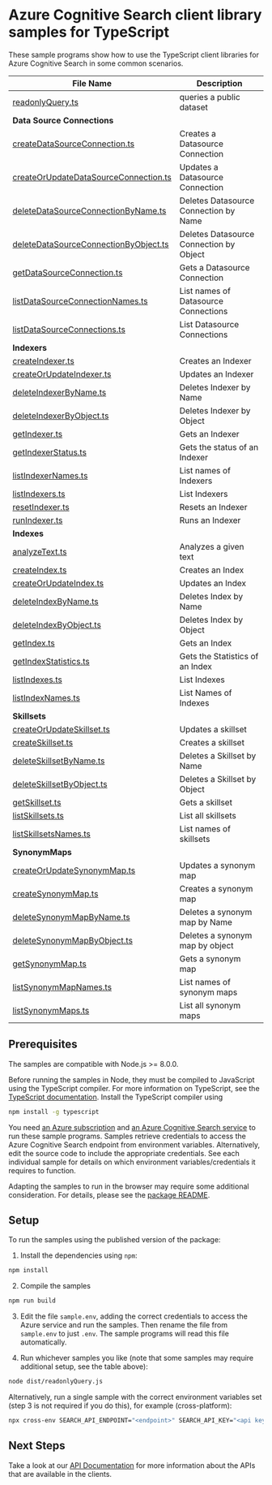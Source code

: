 # Azure Cognitive Search client library samples for TypeScript

These sample programs show how to use the TypeScript client libraries for Azure Cognitive Search in some common scenarios.

| **File Name**                | **Description**          |
| ---------------------------- | ------------------------ |
| [readonlyQuery.ts][readonly] | queries a public dataset |
| **Data Source Connections**  |
| [createDataSourceConnection.ts][createDataSourceConnection] | Creates a Datasource Connection |
| [createOrUpdateDataSourceConnection.ts][createOrUpdateDataSourceConnection] | Updates a Datasource Connection |
| [deleteDataSourceConnectionByName.ts][deleteDataSourceConnectionByName] | Deletes Datasource Connection by Name |
| [deleteDataSourceConnectionByObject.ts][deleteDataSourceConnectionByObject] | Deletes Datasource Connection by Object |
| [getDataSourceConnection.ts][getDataSourceConnection] | Gets a Datasource Connection |
| [listDataSourceConnectionNames.ts][listDataSourceConnectionNames] | List names of Datasource Connections |
| [listDataSourceConnections.ts][listDataSourceConnections] | List Datasource Connections |
| **Indexers** |
| [createIndexer.ts][createIndexer] | Creates an Indexer |
| [createOrUpdateIndexer.ts][createOrUpdateIndexer] | Updates an Indexer |
| [deleteIndexerByName.ts][deleteIndexerByName] | Deletes Indexer by Name |
| [deleteIndexerByObject.ts][deleteIndexerByObject] | Deletes Indexer by Object |
| [getIndexer.ts][getIndexer] | Gets an Indexer |
| [getIndexerStatus.ts][getIndexerStatus] | Gets the status of an Indexer |
| [listIndexerNames.ts][listIndexerNames] | List names of Indexers |
| [listIndexers.ts][listIndexers] | List Indexers |
| [resetIndexer.ts][resetIndexer] | Resets an Indexer |
| [runIndexer.ts][runIndexer] | Runs an Indexer |
| **Indexes** |
| [analyzeText.ts][analyzeText] | Analyzes a given text |
| [createIndex.ts][createIndex] | Creates an Index |
| [createOrUpdateIndex.ts][createOrUpdateIndex] | Updates an Index |
| [deleteIndexByName.ts][deleteIndexByName] | Deletes Index by Name |
| [deleteIndexByObject.ts][deleteIndexByObject] | Deletes Index by Object |
| [getIndex.ts][getIndex] | Gets an Index |
| [getIndexStatistics.ts][getIndexStatistics] | Gets the Statistics of an Index |
| [listIndexes.ts][listIndexes] | List Indexes |
| [listIndexNames.ts][listIndexNames] | List Names of Indexes |
| **Skillsets** |
| [createOrUpdateSkillset.ts][createOrUpdateSkillset] | Updates a skillset |
| [createSkillset.ts][createSkillset] | Creates a skillset |
| [deleteSkillsetByName.ts][deleteSkillsetByName] | Deletes a Skillset by Name |
| [deleteSkillsetByObject.ts][deleteSkillsetByObject] | Deletes a Skillset by Object |
| [getSkillset.ts][getSkillset] | Gets a skillset |
| [listSkillsets.ts][listSkillsets] | List all skillsets |
| [listSkillsetsNames.ts][listSkillsetsNames] | List names of skillsets |
| **SynonymMaps** |
| [createOrUpdateSynonymMap.ts][createOrUpdateSynonymMap] | Updates a synonym map |
| [createSynonymMap.ts][createSynonymMap] | Creates a synonym map |
| [deleteSynonymMapByName.ts][deleteSynonymMapByName] | Deletes a synonym map by Name |
| [deleteSynonymMapByObject.ts][deleteSynonymMapByObject] | Deletes a synonym map by object |
| [getSynonymMap.ts][getSynonymMap] | Gets a synonym map |
| [listSynonymMapNames.ts][listSynonymMapNames] | List names of synonym maps |
| [listSynonymMaps.ts][listSynonymMaps] | List all synonym maps |

## Prerequisites

The samples are compatible with Node.js >= 8.0.0.

Before running the samples in Node, they must be compiled to JavaScript using the TypeScript compiler. For more information on TypeScript, see the [TypeScript documentation][typescript]. Install the TypeScript compiler using

```bash
npm install -g typescript
```

You need [an Azure subscription][freesub] and [an Azure Cognitive Search service][search_resource] to run these sample programs. Samples retrieve credentials to access the Azure Cognitive Search endpoint from environment variables. Alternatively, edit the source code to include the appropriate credentials. See each individual sample for details on which environment variables/credentials it requires to function.

Adapting the samples to run in the browser may require some additional consideration. For details, please see the [package README][package].

## Setup

To run the samples using the published version of the package:

1. Install the dependencies using `npm`:

```bash
npm install
```

2. Compile the samples

```bash
npm run build
```

3. Edit the file `sample.env`, adding the correct credentials to access the Azure service and run the samples. Then rename the file from `sample.env` to just `.env`. The sample programs will read this file automatically.

4. Run whichever samples you like (note that some samples may require additional setup, see the table above):

```bash
node dist/readonlyQuery.js
```

Alternatively, run a single sample with the correct environment variables set (step 3 is not required if you do this), for example (cross-platform):

```bash
npx cross-env SEARCH_API_ENDPOINT="<endpoint>" SEARCH_API_KEY="<api key>" node dist/readonlyQuery.js
```

## Next Steps

Take a look at our [API Documentation][apiref] for more information about the APIs that are available in the clients.

[readonly]: https://github.com/Azure/azure-sdk-for-js/tree/master/sdk/search/search/samples/typescript/src/readonlyQuery.ts
[apiref]: https://aka.ms/azsdk/js/search/docs
[search_resource]: https://docs.microsoft.com/azure/search/search-create-service-portal
[freesub]: https://azure.microsoft.com/free/
[package]: https://github.com/Azure/azure-sdk-for-js/tree/master/sdk/search/search/README.md
[typescript]: https://www.typescriptlang.org/docs/home.html
[createDataSourceConnection]: https://github.com/Azure/azure-sdk-for-js/tree/master/sdk/search/search/samples/typescript/src/dataSourceConnections/createDataSourceConnection.ts
[createOrUpdateDataSourceConnection]: https://github.com/Azure/azure-sdk-for-js/tree/master/sdk/search/search/samples/typescript/src/dataSourceConnections/createOrUpdateDataSourceConnection.ts
[deleteDataSourceConnectionByName]: https://github.com/Azure/azure-sdk-for-js/tree/master/sdk/search/search/samples/typescript/src/dataSourceConnections/deleteDataSourceConnectionByName.ts
[deleteDataSourceConnectionByObject]: https://github.com/Azure/azure-sdk-for-js/tree/master/sdk/search/search/samples/typescript/src/dataSourceConnections/deleteDataSourceConnectionByObject.ts
[getDataSourceConnection]: https://github.com/Azure/azure-sdk-for-js/tree/master/sdk/search/search/samples/typescript/src/dataSourceConnections/getDataSourceConnection.ts
[listDataSourceConnectionNames]: https://github.com/Azure/azure-sdk-for-js/tree/master/sdk/search/search/samples/typescript/src/dataSourceConnections/listDataSourceConnectionNames.ts
[listDataSourceConnections]: https://github.com/Azure/azure-sdk-for-js/tree/master/sdk/search/search/samples/typescript/src/dataSourceConnections/listDataSourceConnections.ts
[createIndexer]: https://github.com/Azure/azure-sdk-for-js/tree/master/sdk/search/search/samples/typescript/src/indexers/createIndexer.ts
[createOrUpdateIndexer]: https://github.com/Azure/azure-sdk-for-js/tree/master/sdk/search/search/samples/typescript/src/indexers/createOrUpdateIndexer.ts
[deleteIndexerByName]: https://github.com/Azure/azure-sdk-for-js/tree/master/sdk/search/search/samples/typescript/src/indexers/deleteIndexerByName.ts
[deleteIndexerByObject]: https://github.com/Azure/azure-sdk-for-js/tree/master/sdk/search/search/samples/typescript/src/indexers/deleteIndexerByObject.ts
[getIndexer]: https://github.com/Azure/azure-sdk-for-js/tree/master/sdk/search/search/samples/typescript/src/indexers/getIndexer.ts
[getIndexerStatus]: https://github.com/Azure/azure-sdk-for-js/tree/master/sdk/search/search/samples/typescript/src/indexers/getIndexerStatus.ts
[listIndexerNames]: https://github.com/Azure/azure-sdk-for-js/tree/master/sdk/search/search/samples/typescript/src/indexers/listIndexerNames.ts
[listIndexers]: https://github.com/Azure/azure-sdk-for-js/tree/master/sdk/search/search/samples/typescript/src/indexers/listIndexers.ts
[resetIndexer]: https://github.com/Azure/azure-sdk-for-js/tree/master/sdk/search/search/samples/typescript/src/indexers/resetIndexer.ts
[runIndexer]: https://github.com/Azure/azure-sdk-for-js/tree/master/sdk/search/search/samples/typescript/src/indexers/runIndexer.ts
[analyzeText]: https://github.com/Azure/azure-sdk-for-js/tree/master/sdk/search/search/samples/typescript/src/indexes/analyzeText.ts
[createIndex]: https://github.com/Azure/azure-sdk-for-js/tree/master/sdk/search/search/samples/typescript/src/indexes/createIndex.ts
[createOrUpdateIndex]: https://github.com/Azure/azure-sdk-for-js/tree/master/sdk/search/search/samples/typescript/src/indexes/createOrUpdateIndex.ts
[deleteIndexByName]: https://github.com/Azure/azure-sdk-for-js/tree/master/sdk/search/search/samples/typescript/src/indexes/deleteIndexByName.ts
[deleteIndexByObject]: https://github.com/Azure/azure-sdk-for-js/tree/master/sdk/search/search/samples/typescript/src/indexes/deleteIndexByObject.ts
[getIndex]: https://github.com/Azure/azure-sdk-for-js/tree/master/sdk/search/search/samples/typescript/src/indexes/getIndex.ts
[getIndexStatistics]: https://github.com/Azure/azure-sdk-for-js/tree/master/sdk/search/search/samples/typescript/src/indexes/getIndexStatistics.ts
[listIndexes]: https://github.com/Azure/azure-sdk-for-js/tree/master/sdk/search/search/samples/typescript/src/indexes/listIndexes.ts
[listIndexNames]: https://github.com/Azure/azure-sdk-for-js/tree/master/sdk/search/search/samples/typescript/src/indexes/listIndexNames.ts
[createOrUpdateSkillset]: https://github.com/Azure/azure-sdk-for-js/tree/master/sdk/search/search/samples/typescript/src/skillSets/createOrUpdateSkillset.ts
[createSkillset]: https://github.com/Azure/azure-sdk-for-js/tree/master/sdk/search/search/samples/typescript/src/skillSets/createSkillset.ts
[deleteSkillsetByName]: https://github.com/Azure/azure-sdk-for-js/tree/master/sdk/search/search/samples/typescript/src/skillSets/deleteSkillsetByName.ts
[deleteSkillsetByObject]: https://github.com/Azure/azure-sdk-for-js/tree/master/sdk/search/search/samples/typescript/src/skillSets/deleteSkillsetByObject.ts
[getSkillset]: https://github.com/Azure/azure-sdk-for-js/tree/master/sdk/search/search/samples/typescript/src/skillSets/getSkillset.ts
[listSkillsets]: https://github.com/Azure/azure-sdk-for-js/tree/master/sdk/search/search/samples/typescript/src/skillSets/listSkillsets.ts
[listSkillsetsNames]: https://github.com/Azure/azure-sdk-for-js/tree/master/sdk/search/search/samples/typescript/src/skillSets/listSkillsetsNames.ts
[createOrUpdateSynonymMap]: https://github.com/Azure/azure-sdk-for-js/tree/master/sdk/search/search/samples/typescript/src/synonymMaps/createOrUpdateSynonymMap.ts
[createSynonymMap]: https://github.com/Azure/azure-sdk-for-js/tree/master/sdk/search/search/samples/typescript/src/synonymMaps/createSynonymMap.ts
[deleteSynonymMapByName]: https://github.com/Azure/azure-sdk-for-js/tree/master/sdk/search/search/samples/typescript/src/synonymMaps/deleteSynonymMapByName.ts
[deleteSynonymMapByObject]: https://github.com/Azure/azure-sdk-for-js/tree/master/sdk/search/search/samples/typescript/src/synonymMaps/deleteSynonymMapByObject.ts
[getSynonymMap]: https://github.com/Azure/azure-sdk-for-js/tree/master/sdk/search/search/samples/typescript/src/synonymMaps/getSynonymMap.ts
[listSynonymMapNames]: https://github.com/Azure/azure-sdk-for-js/tree/master/sdk/search/search/samples/typescript/src/synonymMaps/listSynonymMapNames.ts
[listSynonymMaps]: https://github.com/Azure/azure-sdk-for-js/tree/master/sdk/search/search/samples/typescript/src/synonymMaps/listSynonymMaps.ts
